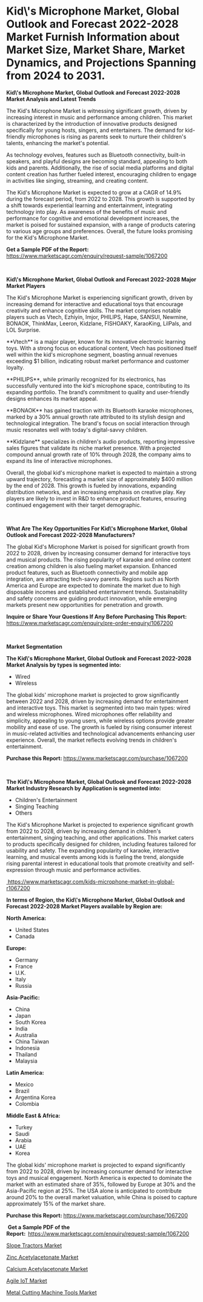 <p><h1>Kid\'s Microphone Market, Global Outlook and Forecast 2022-2028 Market Furnish Information about Market Size, Market Share, Market Dynamics, and Projections Spanning from 2024 to 2031.</h1></p><p><strong>Kid\'s Microphone Market, Global Outlook and Forecast 2022-2028 Market Analysis and Latest Trends</strong></p>
<p><p>The Kid's Microphone Market is witnessing significant growth, driven by increasing interest in music and performance among children. This market is characterized by the introduction of innovative products designed specifically for young hosts, singers, and entertainers. The demand for kid-friendly microphones is rising as parents seek to nurture their children's talents, enhancing the market's potential.</p><p>As technology evolves, features such as Bluetooth connectivity, built-in speakers, and playful designs are becoming standard, appealing to both kids and parents. Additionally, the rise of social media platforms and digital content creation has further fueled interest, encouraging children to engage in activities like singing, streaming, and creating content.</p><p>The Kid's Microphone Market is expected to grow at a CAGR of 14.9% during the forecast period, from 2022 to 2028. This growth is supported by a shift towards experiential learning and entertainment, integrating technology into play. As awareness of the benefits of music and performance for cognitive and emotional development increases, the market is poised for sustained expansion, with a range of products catering to various age groups and preferences. Overall, the future looks promising for the Kid's Microphone Market.</p></p>
<p><strong>Get a Sample PDF of the Report:&nbsp;</strong> <a href="https://www.marketscagr.com/enquiry/request-sample/1067200">https://www.marketscagr.com/enquiry/request-sample/1067200</a></p>
<p>&nbsp;</p>
<p><strong>Kid\'s Microphone Market, Global Outlook and Forecast 2022-2028 Major Market Players</strong></p>
<p><p>The Kid's Microphone Market is experiencing significant growth, driven by increasing demand for interactive and educational toys that encourage creativity and enhance cognitive skills. The market comprises notable players such as Vtech, Ezhiyin, Imjor, PHILIPS, Hape, SANSUI, Newmine, BONAOK, ThinkMax, Leeron, Kidzlane, FISHOAKY, KaraoKing, LilPals, and LOL Surprise.</p><p>**Vtech** is a major player, known for its innovative electronic learning toys. With a strong focus on educational content, Vtech has positioned itself well within the kid's microphone segment, boasting annual revenues exceeding $1 billion, indicating robust market performance and customer loyalty. </p><p>**PHILIPS**, while primarily recognized for its electronics, has successfully ventured into the kid's microphone space, contributing to its expanding portfolio. The brand’s commitment to quality and user-friendly designs enhances its market appeal. </p><p>**BONAOK** has gained traction with its Bluetooth karaoke microphones, marked by a 30% annual growth rate attributed to its stylish design and technological integration. The brand's focus on social interaction through music resonates well with today's digital-savvy children.</p><p>**Kidzlane** specializes in children's audio products, reporting impressive sales figures that validate its niche market presence. With a projected compound annual growth rate of 10% through 2028, the company aims to expand its line of interactive microphones.</p><p>Overall, the global kid's microphone market is expected to maintain a strong upward trajectory, forecasting a market size of approximately $400 million by the end of 2028. This growth is fueled by innovations, expanding distribution networks, and an increasing emphasis on creative play. Key players are likely to invest in R&D to enhance product features, ensuring continued engagement with their target demographic.</p></p>
<p>&nbsp;</p>
<p><strong>What Are The Key Opportunities For Kid\'s Microphone Market, Global Outlook and Forecast 2022-2028 Manufacturers?</strong></p>
<p><p>The global Kid's Microphone Market is poised for significant growth from 2022 to 2028, driven by increasing consumer demand for interactive toys and musical products. The rising popularity of karaoke and online content creation among children is also fueling market expansion. Enhanced product features, such as Bluetooth connectivity and mobile app integration, are attracting tech-savvy parents. Regions such as North America and Europe are expected to dominate the market due to high disposable incomes and established entertainment trends. Sustainability and safety concerns are guiding product innovation, while emerging markets present new opportunities for penetration and growth.</p></p>
<p><strong>Inquire or Share Your Questions If Any Before Purchasing This Report:</strong> <a href="https://www.marketscagr.com/enquiry/pre-order-enquiry/1067200">https://www.marketscagr.com/enquiry/pre-order-enquiry/1067200</a></p>
<p>&nbsp;</p>
<p><strong>Market Segmentation</strong></p>
<p><strong>The Kid\'s Microphone Market, Global Outlook and Forecast 2022-2028 Market Analysis by types is segmented into:</strong></p>
<p><ul><li>Wired</li><li>Wireless</li></ul></p>
<p><p>The global kids' microphone market is projected to grow significantly between 2022 and 2028, driven by increasing demand for entertainment and interactive toys. This market is segmented into two main types: wired and wireless microphones. Wired microphones offer reliability and simplicity, appealing to young users, while wireless options provide greater mobility and ease of use. The growth is fueled by rising consumer interest in music-related activities and technological advancements enhancing user experience. Overall, the market reflects evolving trends in children's entertainment.</p></p>
<p><strong>Purchase this Report:&nbsp;</strong><a href="https://www.marketscagr.com/purchase/1067200">https://www.marketscagr.com/purchase/1067200</a></p>
<p>&nbsp;</p>
<p><strong>The Kid\'s Microphone Market, Global Outlook and Forecast 2022-2028 Market Industry Research by Application is segmented into:</strong></p>
<p><ul><li>Children's Entertainment</li><li>Singing Teaching</li><li>Others</li></ul></p>
<p><p>The Kid's Microphone Market is projected to experience significant growth from 2022 to 2028, driven by increasing demand in children's entertainment, singing teaching, and other applications. This market caters to products specifically designed for children, including features tailored for usability and safety. The expanding popularity of karaoke, interactive learning, and musical events among kids is fueling the trend, alongside rising parental interest in educational tools that promote creativity and self-expression through music and performance activities.</p></p>
<p><a href="https://www.marketscagr.com/kids-microphone-market-in-global-r1067200">&nbsp;https://www.marketscagr.com/kids-microphone-market-in-global-r1067200</a></p>
<p><strong>In terms of Region, the Kid\'s Microphone Market, Global Outlook and Forecast 2022-2028 Market Players available by Region are:</strong></p>
<p>
    <p> <strong> North America: </strong>
        <ul>
            <li>United States</li>
            <li>Canada</li>
        </ul>
        </p> 
    <p> <strong> Europe: </strong>
        <ul>
            <li>Germany</li>
            <li>France</li>
            <li>U.K.</li>
            <li>Italy</li>
            <li>Russia</li>
        </ul>
        </p> 
    <p> <strong> Asia-Pacific: </strong>
        <ul>
            <li>China</li>
            <li>Japan</li>
            <li>South Korea</li>
            <li>India</li>
            <li>Australia</li>
            <li>China Taiwan</li>
            <li>Indonesia</li>
            <li>Thailand</li>
            <li>Malaysia</li>
        </ul>
        </p> 
    <p> <strong> Latin America: </strong>
        <ul>
            <li>Mexico</li>
            <li>Brazil</li>
            <li>Argentina Korea</li>
            <li>Colombia</li>
        </ul>
        </p> 
    <p> <strong> Middle East & Africa: </strong>
        <ul>
            <li>Turkey</li>
            <li>Saudi</li>
            <li>Arabia</li>
            <li>UAE</li>
            <li>Korea</li>
        </ul>
    </p>
    </p>
<p><p>The global kids' microphone market is projected to expand significantly from 2022 to 2028, driven by increasing consumer demand for interactive toys and musical engagement. North America is expected to dominate the market with an estimated share of 35%, followed by Europe at 30% and the Asia-Pacific region at 25%. The USA alone is anticipated to contribute around 20% to the overall market valuation, while China is poised to capture approximately 15% of the market share.</p></p>
<p><strong>Purchase this Report: </strong><a href="https://www.marketscagr.com/purchase/1067200">https://www.marketscagr.com/purchase/1067200</a></p>
<p>&nbsp;<strong>Get a Sample PDF of the Report:&nbsp;&nbsp;</strong><a href="https://www.marketscagr.com/enquiry/request-sample/1067200">https://www.marketscagr.com/enquiry/request-sample/1067200</a></p>
<p><strong></strong></p>
<p><p><a href="https://medium.com/@lucas.vaughan6769/this-report-aims-to-deliver-an-in-depth-analysis-of-the-global-slope-tractors-market-offering-both-5fd0899513da">Slope Tractors Market</a></p><p><a href="https://issuu.com/reportprime-2/docs/zinc-acetylacetonate-market-size-20_64f80816b2a50d">Zinc Acetylacetonate Market</a></p><p><a href="https://issuu.com/reportprime-2/docs/calcium-acetylacetonate-market-size_610e678fc2eb50">Calcium Acetylacetonate Market</a></p><p><a href="https://www.linkedin.com/pulse/agile-iot-market-global-regional-analysis-2024-2031-fbfgc?trackingId=eSKhSkrqTqOivh93ftc0Sw%3D%3D">Agile IoT Market</a></p><p><a href="https://www.linkedin.com/pulse/metal-cutting-machine-tools-market-share-size-trends-industry-5hfdf?trackingId=CsrfMrFKRaGLR%2FTB1dh7yQ%3D%3D">Metal Cutting Machine Tools Market</a></p></p>